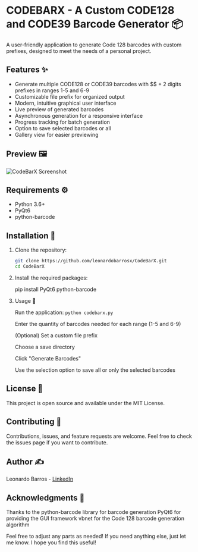 # CODEBARX - A Custom CODE128 and CODE39 Barcode Generator 📦

A user-friendly application to generate Code 128 barcodes with custom prefixes, designed to meet the needs of a personal project.

## Features ✨

- Generate multiple CODE128 or CODE39 barcodes with $$ + 2 digits prefixes in ranges 1-5 and 6-9
- Customizable file prefix for organized output
- Modern, intuitive graphical user interface
- Live preview of generated barcodes
- Asynchronous generation for a responsive interface
- Progress tracking for batch generation
- Option to save selected barcodes or all
- Gallery view for easier previewing

## Preview 🖼️

<img src="https://i.imgur.com/8s5FPai.png" alt="CodeBarX Screenshot">

## Requirements ⚙️

- Python 3.6+
- PyQt6
- python-barcode

## Installation 🔧

1. Clone the repository:
    ```bash
    git clone https://github.com/leonardobarrosx/CodeBarX.git
    cd CodeBarX
    ```

2. Install the required packages:

    pip install PyQt6 python-barcode

3. Usage 🚀
    
    Run the application:
        ```
        python codebarx.py
        ```

    Enter the quantity of barcodes needed for each range (1-5 and 6-9)
    
    (Optional) Set a custom file prefix

    Choose a save directory

    Click "Generate Barcodes"

    Use the selection option to save all or only the selected barcodes

## License 📄
This project is open source and available under the MIT License.

## Contributing 🤝
Contributions, issues, and feature requests are welcome. Feel free to check the issues page if you want to contribute.

## Author ✍️
Leonardo Barros - [LinkedIn](https://www.linkedin.com/in/leonardobarrosx/)

## Acknowledgments 🙏
Thanks to the python-barcode library for barcode generation
PyQt6 for providing the GUI framework
vbnet for the Code 128 barcode generation algorithm

Feel free to adjust any parts as needed! If you need anything else, just let me know. I hope you find this useful!
